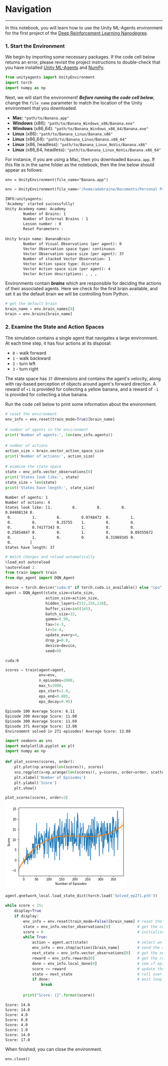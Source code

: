 
# Navigation

---

In this notebook, you will learn how to use the Unity ML-Agents environment for the first project of the [Deep Reinforcement Learning Nanodegree](https://www.udacity.com/course/deep-reinforcement-learning-nanodegree--nd893).

### 1. Start the Environment

We begin by importing some necessary packages.  If the code cell below returns an error, please revisit the project instructions to double-check that you have installed [Unity ML-Agents](https://github.com/Unity-Technologies/ml-agents/blob/master/docs/Installation.md) and [NumPy](http://www.numpy.org/).


```python
from unityagents import UnityEnvironment
import torch
import numpy as np
```

Next, we will start the environment!  **_Before running the code cell below_**, change the `file_name` parameter to match the location of the Unity environment that you downloaded.

- **Mac**: `"path/to/Banana.app"`
- **Windows** (x86): `"path/to/Banana_Windows_x86/Banana.exe"`
- **Windows** (x86_64): `"path/to/Banana_Windows_x86_64/Banana.exe"`
- **Linux** (x86): `"path/to/Banana_Linux/Banana.x86"`
- **Linux** (x86_64): `"path/to/Banana_Linux/Banana.x86_64"`
- **Linux** (x86, headless): `"path/to/Banana_Linux_NoVis/Banana.x86"`
- **Linux** (x86_64, headless): `"path/to/Banana_Linux_NoVis/Banana.x86_64"`

For instance, if you are using a Mac, then you downloaded `Banana.app`.  If this file is in the same folder as the notebook, then the line below should appear as follows:
```
env = UnityEnvironment(file_name="Banana.app")
```


```python
env = UnityEnvironment(file_name="/home/adebraine/Documents/Personal Projects/RL - Udacity/deep-reinforcement-learning/p1_navigation/Banana_Linux/Banana.x86_64")
```

    INFO:unityagents:
    'Academy' started successfully!
    Unity Academy name: Academy
            Number of Brains: 1
            Number of External Brains : 1
            Lesson number : 0
            Reset Parameters :
    		
    Unity brain name: BananaBrain
            Number of Visual Observations (per agent): 0
            Vector Observation space type: continuous
            Vector Observation space size (per agent): 37
            Number of stacked Vector Observation: 1
            Vector Action space type: discrete
            Vector Action space size (per agent): 4
            Vector Action descriptions: , , , 


Environments contain **_brains_** which are responsible for deciding the actions of their associated agents. Here we check for the first brain available, and set it as the default brain we will be controlling from Python.


```python
# get the default brain
brain_name = env.brain_names[0]
brain = env.brains[brain_name]
```

### 2. Examine the State and Action Spaces

The simulation contains a single agent that navigates a large environment.  At each time step, it has four actions at its disposal:
- `0` - walk forward 
- `1` - walk backward
- `2` - turn left
- `3` - turn right

The state space has `37` dimensions and contains the agent's velocity, along with ray-based perception of objects around agent's forward direction.  A reward of `+1` is provided for collecting a yellow banana, and a reward of `-1` is provided for collecting a blue banana. 

Run the code cell below to print some information about the environment.


```python
# reset the environment
env_info = env.reset(train_mode=True)[brain_name]

# number of agents in the environment
print('Number of agents:', len(env_info.agents))

# number of actions
action_size = brain.vector_action_space_size
print('Number of actions:', action_size)

# examine the state space 
state = env_info.vector_observations[0]
print('States look like:', state)
state_size = len(state)
print('States have length:', state_size)
```

    Number of agents: 1
    Number of actions: 4
    States look like: [1.         0.         0.         0.         0.84408134 0.
     0.         1.         0.         0.0748472  0.         1.
     0.         0.         0.25755    1.         0.         0.
     0.         0.74177343 0.         1.         0.         0.
     0.25854847 0.         0.         1.         0.         0.09355672
     0.         1.         0.         0.         0.31969345 0.
     0.        ]
    States have length: 37



```python
# Watch changes and reload automatically
%load_ext autoreload
%autoreload 2
from train import train
from dqn_agent import DQN_Agent
```


```python
device = torch.device("cuda:0" if torch.cuda.is_available() else "cpu")
agent = DQN_Agent(state_size=state_size,
                  action_size=action_size,
                  hidden_layers=[512,256,128],
                  buffer_size=int(1e5),
                  batch_size=32,
                  gamma=0.99,
                  tau=1e-3,
                  lr=5e-4,
                  update_every=4,
                  drop_p=0.0,
                  device=device,
                  seed=0)
```

    cuda:0



```python
scores = train(agent=agent,
               env=env,
               n_episodes=2000,
               max_t=1000,
               eps_start=1.0,
               eps_end=0.005,
               eps_decay=0.95)
```

    Episode 100	Average Score: 6.11
    Episode 200	Average Score: 11.08
    Episode 300	Average Score: 11.69
    Episode 371	Average Score: 13.08
    Environment solved in 271 episodes!	Average Score: 13.08



```python
import seaborn as sns
import matplotlib.pyplot as plt
import numpy as np

def plot_scores(scores, order):
    plt.plot(np.arange(len(scores)), scores)
    sns.regplot(x=np.arange(len(scores)), y=scores, order=order, scatter=False)
    plt.xlabel('Number of Episodes')
    plt.ylabel('Score')
    plt.show()
```


```python
plot_scores(scores, order=3)
```


![png](output_12_0.png)



```python
agent.qnetwork_local.load_state_dict(torch.load('Solved_ep271.pth'))
```


```python
while score < 15:
    display=True
    if display:
        env_info = env.reset(train_mode=False)[brain_name] # reset the environment
        state = env_info.vector_observations[0]            # get the current state
        score = 0                                          # initialize the score
        while True:
            action = agent.act(state)                      # select an action
            env_info = env.step(action)[brain_name]        # send the action to the environment
            next_state = env_info.vector_observations[0]   # get the next state
            reward = env_info.rewards[0]                   # get the reward
            done = env_info.local_done[0]                  # see if episode has finished
            score += reward                                # update the score
            state = next_state                             # roll over the state to next time step
            if done:                                       # exit loop if episode finished
                break

        print("Score: {}".format(score))
```

    Score: 14.0
    Score: 14.0
    Score: 4.0
    Score: 0.0
    Score: 4.0
    Score: 1.0
    Score: 14.0
    Score: 17.0


When finished, you can close the environment.


```python
env.close()
```


```python

```
